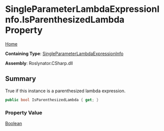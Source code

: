 # SingleParameterLambdaExpressionInfo\.IsParenthesizedLambda Property

[Home](../../../../../README.md)

**Containing Type**: [SingleParameterLambdaExpressionInfo](../README.md)

**Assembly**: Roslynator\.CSharp\.dll

## Summary

True if this instance is a parenthesized lambda expression\.

```csharp
public bool IsParenthesizedLambda { get; }
```

### Property Value

[Boolean](https://docs.microsoft.com/en-us/dotnet/api/system.boolean)

